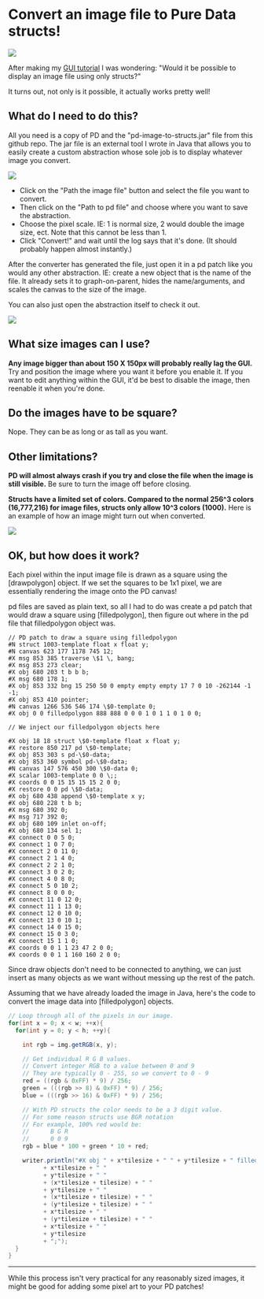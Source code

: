 # Convert an image file to Pure Data structs!

![](https://raw.githubusercontent.com/megalon/pd-image-to-structs/master/images/image-to-structs-demo1.gif)

After making my [GUI tutorial](https://github.com/megalon/pd-gui-examples) I was wondering: "Would it be possible to display an image file using only structs?" 

It turns out, not only is it possible, it actually works pretty well!

## What do I need to do this?

All you need is a copy of PD and the "pd-image-to-structs.jar" file from this github repo. The jar file is an external tool I wrote in Java that allows you to easily create a custom abstraction whose sole job is to display whatever image you convert. 

![](https://github.com/megalon/pd-image-to-structs/blob/master/images/example-gui.PNG?raw=true)

* Click on the "Path the image file" button and select the file you want to convert. 
* Then click on the "Path to pd file" and choose where you want to save the abstraction. 
* Choose the pixel scale. IE: 1 is normal size, 2 would double the image size, ect. Note that this cannot be less than 1.
* Click "Convert!" and wait until the log says that it's done. (It should probably happen almost instantly.)

After the converter has generated the file, just open it in a pd patch like you would any other abstraction. IE: create a new object that is the name of the file. It already sets it to graph-on-parent, hides the name/arguments, and scales the canvas to the size of the image. 

You can also just open the abstraction itself to check it out.

![](https://github.com/megalon/pd-image-to-structs/blob/master/images/example-abstraction.PNG?raw=true)

## What size images can I use? 

**Any image bigger than about 150 X 150px will probably really lag the GUI.**
Try and position the image where you want it before you enable it. If you want to edit anything within the GUI, it'd be best to disable the image, then reenable it when you're done.


## Do the images have to be square?

Nope. They can be as long or as tall as you want.


## Other limitations?

**PD will almost always crash if you try and close the file when the image is still visible.**
Be sure to turn the image off before closing.

**Structs have a limited set of colors. Compared to the normal 256^3 colors (16,777,216) for image files, structs only allow 10^3 colors (1000).**
Here is an example of how an image might turn out when converted.

![](https://github.com/megalon/pd-image-to-structs/blob/master/images/example-rainbow.png?raw=true)

## OK, but how does it work?

Each pixel within the input image file is drawn as a square using the [drawpolygon] object. If we set the squares to be 1x1 pixel, we are essentially rendering the image onto the PD canvas!

pd files are saved as plain text, so all I had to do was create a pd patch that would draw a square using [filledpolygon], then figure out where in the pd file that filledpolygon object was.
```
// PD patch to draw a square using filledpolygon
#N struct 1003-template float x float y;
#N canvas 623 177 1178 745 12;
#X msg 853 385 traverse \$1 \, bang;
#X msg 853 273 clear;
#X obj 680 203 t b b b;
#X msg 680 178 1;
#X obj 853 332 bng 15 250 50 0 empty empty empty 17 7 0 10 -262144 -1 -1;
#X obj 853 410 pointer;
#N canvas 1266 536 546 174 \$0-template 0;
#X obj 0 0 filledpolygon 888 888 0 0 0 1 0 1 1 0 1 0 0;

// We inject our filledpolygon objects here

#X obj 18 18 struct \$0-template float x float y;
#X restore 850 217 pd \$0-template;
#X obj 853 303 s pd-\$0-data;
#X obj 853 360 symbol pd-\$0-data;
#N canvas 147 576 450 300 \$0-data 0;
#X scalar 1003-template 0 0 \;;
#X coords 0 0 15 15 15 15 2 0 0;
#X restore 0 0 pd \$0-data;
#X obj 680 438 append \$0-template x y;
#X obj 680 228 t b b;
#X msg 680 392 0;
#X msg 717 392 0;
#X obj 680 109 inlet on-off;
#X obj 680 134 sel 1;
#X connect 0 0 5 0;
#X connect 1 0 7 0;
#X connect 2 0 11 0;
#X connect 2 1 4 0;
#X connect 2 2 1 0;
#X connect 3 0 2 0;
#X connect 4 0 8 0;
#X connect 5 0 10 2;
#X connect 8 0 0 0;
#X connect 11 0 12 0;
#X connect 11 1 13 0;
#X connect 12 0 10 0;
#X connect 13 0 10 1;
#X connect 14 0 15 0;
#X connect 15 0 3 0;
#X connect 15 1 1 0;
#X coords 0 0 1 1 23 47 2 0 0;
#X coords 0 0 1 1 160 160 2 0 0;
```
Since draw objects don't need to be connected to anything, we can just insert as many objects as we want without messing up the rest of the patch.

Assuming that we have already loaded the image in Java, here's the code to convert the image data into [filledpolygon] objects.

```Java
// Loop through all of the pixels in our image.
for(int x = 0; x < w; ++x){
  for(int y = 0; y < h; ++y){

    int rgb = img.getRGB(x, y);

    // Get individual R G B values. 
    // Convert integer RGB to a value between 0 and 9  
    // They are typically 0 - 255, so we convert to 0 - 9
    red = ((rgb & 0xFF) * 9) / 256;
    green = (((rgb >> 8) & 0xFF) * 9) / 256;
    blue = (((rgb >> 16) & 0xFF) * 9) / 256;

    // With PD structs the color needs to be a 3 digit value. 
    // For some reason structs use BGR notation
    // For example, 100% red would be:
    // 		B G R 
    // 		0 0 9
    rgb = blue * 100 + green * 10 + red;

    writer.println("#X obj " + x*tilesize + " " + y*tilesize + " filledpolygon " + rgb + " " + rgb + " " + 0 + " "
          + x*tilesize + " "
          + y*tilesize + " "
          + (x*tilesize + tilesize) + " "
          + y*tilesize + " "
          + (x*tilesize + tilesize) + " "
          + (y*tilesize + tilesize) + " "
          + x*tilesize + " "
          + (y*tilesize + tilesize) + " "
          + x*tilesize + " "
          + y*tilesize
          + ";");
  }
}
```

___

While this process isn't very practical for any reasonably sized images, it might be good for adding some pixel art to your PD patches!
